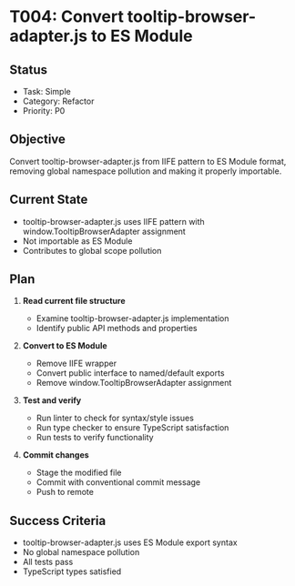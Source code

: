 # T004: Convert tooltip-browser-adapter.js to ES Module

## Status

- Task: Simple
- Category: Refactor
- Priority: P0

## Objective

Convert tooltip-browser-adapter.js from IIFE pattern to ES Module format, removing global namespace pollution and making it properly importable.

## Current State

- tooltip-browser-adapter.js uses IIFE pattern with window.TooltipBrowserAdapter assignment
- Not importable as ES Module
- Contributes to global scope pollution

## Plan

1. **Read current file structure**

   - Examine tooltip-browser-adapter.js implementation
   - Identify public API methods and properties

2. **Convert to ES Module**

   - Remove IIFE wrapper
   - Convert public interface to named/default exports
   - Remove window.TooltipBrowserAdapter assignment

3. **Test and verify**

   - Run linter to check for syntax/style issues
   - Run type checker to ensure TypeScript satisfaction
   - Run tests to verify functionality

4. **Commit changes**
   - Stage the modified file
   - Commit with conventional commit message
   - Push to remote

## Success Criteria

- tooltip-browser-adapter.js uses ES Module export syntax
- No global namespace pollution
- All tests pass
- TypeScript types satisfied
